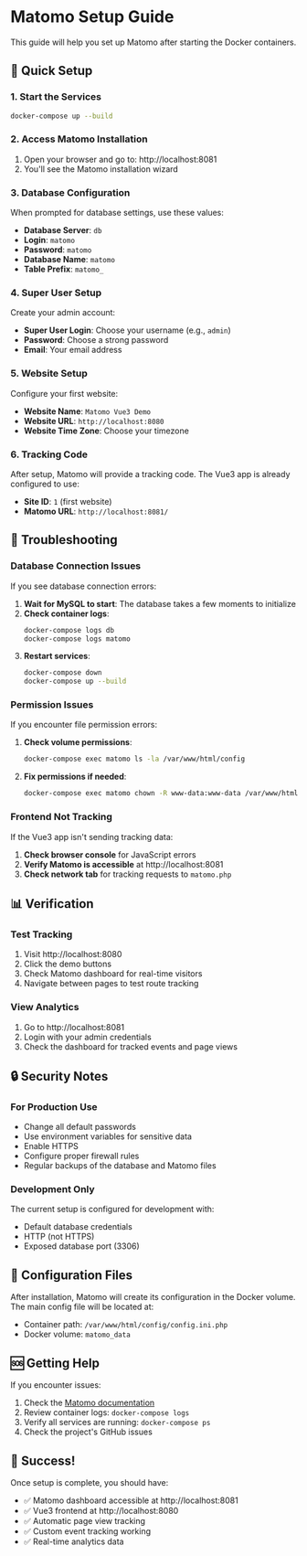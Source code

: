 # Matomo Setup Guide

This guide will help you set up Matomo after starting the Docker containers.

## 🚀 Quick Setup

### 1. Start the Services
```bash
docker-compose up --build
```

### 2. Access Matomo Installation
1. Open your browser and go to: http://localhost:8081
2. You'll see the Matomo installation wizard

### 3. Database Configuration
When prompted for database settings, use these values:

- **Database Server**: `db`
- **Login**: `matomo`
- **Password**: `matomo`
- **Database Name**: `matomo`
- **Table Prefix**: `matomo_`

### 4. Super User Setup
Create your admin account:
- **Super User Login**: Choose your username (e.g., `admin`)
- **Password**: Choose a strong password
- **Email**: Your email address

### 5. Website Setup
Configure your first website:
- **Website Name**: `Matomo Vue3 Demo`
- **Website URL**: `http://localhost:8080`
- **Website Time Zone**: Choose your timezone

### 6. Tracking Code
After setup, Matomo will provide a tracking code. The Vue3 app is already configured to use:
- **Site ID**: `1` (first website)
- **Matomo URL**: `http://localhost:8081/`

## 🔧 Troubleshooting

### Database Connection Issues
If you see database connection errors:

1. **Wait for MySQL to start**: The database takes a few moments to initialize
2. **Check container logs**:
   ```bash
   docker-compose logs db
   docker-compose logs matomo
   ```
3. **Restart services**:
   ```bash
   docker-compose down
   docker-compose up --build
   ```

### Permission Issues
If you encounter file permission errors:

1. **Check volume permissions**:
   ```bash
   docker-compose exec matomo ls -la /var/www/html/config
   ```

2. **Fix permissions if needed**:
   ```bash
   docker-compose exec matomo chown -R www-data:www-data /var/www/html/config
   ```

### Frontend Not Tracking
If the Vue3 app isn't sending tracking data:

1. **Check browser console** for JavaScript errors
2. **Verify Matomo is accessible** at http://localhost:8081
3. **Check network tab** for tracking requests to `matomo.php`

## 📊 Verification

### Test Tracking
1. Visit http://localhost:8080
2. Click the demo buttons
3. Check Matomo dashboard for real-time visitors
4. Navigate between pages to test route tracking

### View Analytics
1. Go to http://localhost:8081
2. Login with your admin credentials
3. Check the dashboard for tracked events and page views

## 🔒 Security Notes

### For Production Use
- Change all default passwords
- Use environment variables for sensitive data
- Enable HTTPS
- Configure proper firewall rules
- Regular backups of the database and Matomo files

### Development Only
The current setup is configured for development with:
- Default database credentials
- HTTP (not HTTPS)
- Exposed database port (3306)

## 📝 Configuration Files

After installation, Matomo will create its configuration in the Docker volume. The main config file will be located at:
- Container path: `/var/www/html/config/config.ini.php`
- Docker volume: `matomo_data`

## 🆘 Getting Help

If you encounter issues:

1. Check the [Matomo documentation](https://matomo.org/docs/)
2. Review container logs: `docker-compose logs`
3. Verify all services are running: `docker-compose ps`
4. Check the project's GitHub issues

## 🎉 Success!

Once setup is complete, you should have:
- ✅ Matomo dashboard accessible at http://localhost:8081
- ✅ Vue3 frontend at http://localhost:8080
- ✅ Automatic page view tracking
- ✅ Custom event tracking working
- ✅ Real-time analytics data